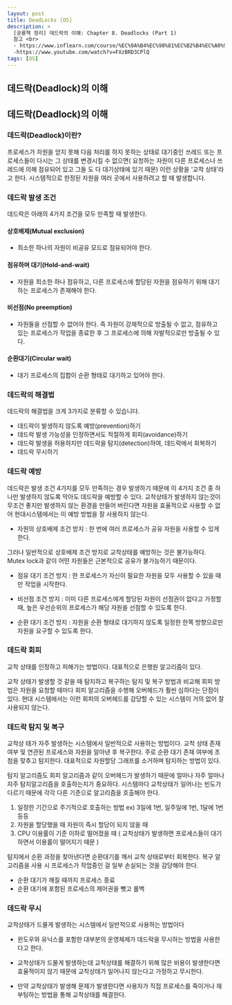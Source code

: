 ```yaml
---
layout: post
title: DeadLocks [OS]
description: >
  [공룡책 정리] 데드락의 이해: Chapter 8. Deadlocks (Part 1)
  참고 <br>
  - https://www.inflearn.com/course/%EC%9A%B4%EC%98%81%EC%B2%B4%EC%A0%9C-%EA%B3%B5%EB%A3%A1%EC%B1%85-%EC%A0%84%EA%B3%B5%EA%B0%95%EC%9D%98/lecture/65282?tab=curriculum
  -https://www.youtube.com/watch?v=FXzBRD3CPlQ
tags: [OS]
---
```


## 데드락(Deadlock)의 이해

## 데드락(Deadlock)의 이해

### 데드락(Deadlock)이란?
 프로세스가 자원을 얻지 못해 다음 처리를 하지 못하는 상태로  대기중인 쓰레드 또는 프로세스들이 다시는 그 상태를 변경시킬 수 없으면( 요청하는 자원이 다른 프로세스나 쓰레드에 의해 점유되어 있고 그들 도 다 대기상태에 있기 때문) 이런 상황을 ‘교착 상태’라고 한다. 시스템적으로 한정된 자원을 여러 곳에서 사용하려고 할 때 발생합니다.


### 데드락 발생 조건
데드락은 아래의 4가지 조건을 모두 만족할 때 발생한다.

 #### 상호배제(Mutual exclusion)
 
* 최소한 하나의 자원이 비공유 모드로 점유되어야 한다.
 

 #### 점유하며 대기(Hold-and-wait)

* 자원을 최소한 하나 점유하고, 다른 프로세스에 할당된 자원을 점유하기 위해 대기하는 프로세스가 존재해야 한다.
 
 #### 비선점(No preemption)

* 자원들을 선점할 수 없어야 한다. 즉 자원이 강제적으로 방출될 수 없고, 점유하고 있는 프로세스가 작업을 종료한 후 그 프로세스에 의해 자발적으로만 방출될 수 있다.
 
 #### 순환대기(Circular wait)

 * 대기 프로세스의 집합이 순환 형태로 대기하고 있어야 한다.

 ### 데드락의 해결법
데드락의 해결법을 크게 3가지로 분류할 수 있습니다.

* 데드락이 발생하지 않도록 예방(prevention)하기
* 데드락 발생 가능성을 인정하면서도 적절하게 회피(avoidance)하기
* 데드락 발생을 허용하지만 데드락을 탐지(detection)하여, 데드락에서 회복하기
* 데드락 무시하기


 ### 데드락 예방
 데드락은 발생 조건 4가지를 모두 만족하는 경우 발생하기 때문에 이 4가지 조건 중 하나만 발생하지 않도록 막아도 데드락을 예방할 수 있다.
 교착상태가 발생하지 않는것이 무조건 좋지만 발생하지 않는 환경을 만들어 버린다면 자원을 효율적으로 사용할 수 없어 현대시스템에서는 이 예방 방법을 잘 사용하지 않는다.

 * 자원의 상호배제 조건 방지 : 한 번에 여러 프로세스가 공유 자원을 사용할 수 있게 한다.

 그러나 일반적으로 상호배제 조건 방지로 교착상태를 예방하는 것은 불가능하다. Mutex lock과 같이 어떤 자원들은 근본적으로 공유가 불가능하기 때문이다.

 * 점유 대기 조건 방지 : 한 프로세스가 자신이 필요한 자원을 모두 사용할 수 있을 때만 작업을 시작한다.

 * 비선점 조건 방지 : 이미 다른 프로세스에게 할당된 자원이 선점권이 없다고 가정할 때, 높은 우선순위의 프로세스가 해당 자원을 선점할 수 있도록 한다.

 * 순환 대기 조건 방지 : 자원을 순환 형태로 대기하지 않도록 일정한 한쪽 방향으로만 자원을 요구할 수 있도록 한다.


 ### 데드락 회피
 교착 상태를 인정하고 피해가는 방법이다. 대표적으로 은행원 알고리즘이 있다. 
 
 교착 상태가 발생할 것 같을 때 탐지하고 복구하는 탐지 및 복구 방법과 비교해 회피 방법은 자원을 요청할 때마다 회피 알고리즘을 수행해 오버헤드가 훨씬 심하다는 단점이 있다. 현대 시스템에서는 이런 회피의 오버헤드를 감당할 수 있는 시스템이 거의 없어 잘 사용되지 않는다.


 ### 데드락 탐지 및 복구
 교착상 태가 자주 발생하는 시스템에서 일반적으로 사용하는 방법이다. 교착 상태 존재 여부 및 연관된 프로세스와 자원을 알아낸 후 복구한다. 주로 순환 대기 존재 여부에 초첨을 맞추고 탐지한다. 대표적으로 자원할당 그래프를 소거하며 탐지하는 방법이 있다.

탐지 알고리즘도 회피 알고리즘과 같이 오버헤드가 발생하기 때문에 얼마나 자주 얼마나 자주 탐지알고리즘을 호출하는지가 중요하다. 시스템마다 교착상태가 일어나는 빈도가 다르기 때문에 각각 다른 기준으로 알고리즘을 호출해야 한다.

1. 일정한 기간으로 주기적으로 호출하는 방법  ex) 3일에 1번, 일주일에 1번, 1달에 1번 등등 
2. 자원을 할당했을 때 자원이 즉시 할당이 되지 않을 때
3. CPU 이용률이 기준 이하로 떨어졌을 때 ( 교착상태가 발생하면 프로세스들이 대기하면서 이용률이 떨어지기 때문 )

 탐지에서 순환 과정을 찾아낸다면 순환대기를 깨서 교착 상태로부터 회복한다. 복구 알고리즘을 사용 시 프로세스가 작업중인 걸 일부 손실되는 것을 감당해야 한다.
 * 순환 대기가 깨질 때까지 프로세스 종료
 * 순환 대기에 포함된 프로세스의 제어권을 뺏고 롤백

 ### 데드락 무시
 교착상태가 드물게 발생하는 시스템에서 일반적으로 사용하는 방법이다
 
 * 윈도우와 유닉스를 포함한 대부분의 운영체제가 데드락을 무시하는 방법을 사용한다고 한다. 
 
 * 교착상태가 드물게 발생하는데 교착상태를 해결하기 위해 많은 비용이 발생한다면 효율적이지 않기 때문에 교착상태가 일어나지 않는다고 가정하고 무시한다.
 
 * 만약 교착상태가 발생해 문제가 발생한다면 사용자가 직접 프로세스를 죽이거나 재부팅하는 방법을 통해 교착상태를 해결한다.